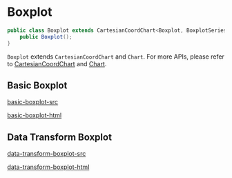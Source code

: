 # Boxplot

```java
public class Boxplot extends CartesianCoordChart<Boxplot, BoxplotSeries> {
    public Boxplot();
}
```

`Boxplot` extends `CartesianCoordChart` and `Chart`. For more APIs, please refer to [CartesianCoordChart](cartesian-coord-chart) and [Chart](chart).

## Basic Boxplot

[basic-boxplot-src](_media/boxplot/basic-boxplot-src.md ':include')

[basic-boxplot-html](_media/boxplot/basic-boxplot.html ':include :type=iframe')

## Data Transform Boxplot

[data-transform-boxplot-src](_media/boxplot/data-transform-boxplot-src.md ':include')

[data-transform-boxplot-html](_media/boxplot/data-transform-boxplot.html ':include :type=iframe')

